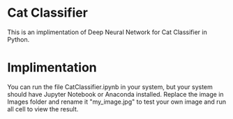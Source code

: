 # Cat Classifier


This is an implimentation of Deep Neural Network for Cat Classifier in Python.

# Implimentation


You can run the file CatClassifier.ipynb in your system, but your system should have Jupyter Notebook or Anaconda installed. Replace the image in Images folder and rename it "my_image.jpg" to test your own image and run all cell to view the result.
